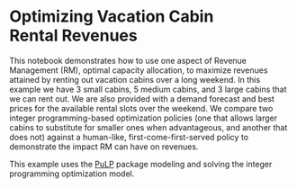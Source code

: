 # Optimizing Vacation Cabin Rental Revenues

This notebook demonstrates how to use one aspect of Revenue Management (RM), optimal capacity allocation, to maximize 
revenues attained by renting out vacation cabins over a long weekend. In this example we have 3 small cabins, 5 medium cabins, 
and 3 large cabins that we can rent out. We are also provided with a demand forecast and best prices for the
available rental slots over the weekend. We compare two integer programming-based optimization policies (one that allows larger cabins to
substitute for smaller ones when advantageous, and another that does not) against a human-like, first-come-first-served
policy to demonstrate the impact RM can have on revenues. 


This example uses the [PuLP](https://coin-or.github.io/pulp/) package modeling and solving the integer programming 
optimization model.
